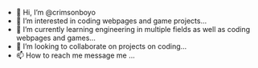 - 👋 Hi, I’m @crimsonboyo
- 👀 I’m interested in coding webpages and game projects...
- 🌱 I’m currently learning engineering in multiple fields as well as coding webpages and games...
- 💞️ I’m looking to collaborate on projects on coding...
- 📫 How to reach me message me ...

<!---
crimsonboyo/crimsonboyo is a ✨ special ✨ repository because its `README.md` (this file) appears on your GitHub profile.
You can click the Preview link to take a look at your changes.
--->

